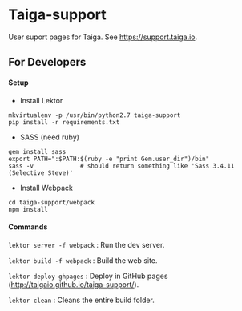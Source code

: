 # Taiga-support

User suport pages for Taiga. See https://support.taiga.io.


## For Developers

#### Setup

- Install Lektor
```
mkvirtualenv -p /usr/bin/python2.7 taiga-support
pip install -r requirements.txt
```

- SASS (need ruby)
```
gem install sass
export PATH=":$PATH:$(ruby -e "print Gem.user_dir")/bin"
sass -v             # should return something like 'Sass 3.4.11 (Selective Steve)'
```

- Install Webpack
```
cd taiga-support/webpack
npm install
```


#### Commands

```lektor server -f webpack```
: Run the dev server.

```lektor build -f webpack```
: Build the web site.

```lektor deploy ghpages```
: Deploy in GitHub pages (http://taigaio.github.io/taiga-support/).

```lektor clean```
: Cleans the entire build folder.
